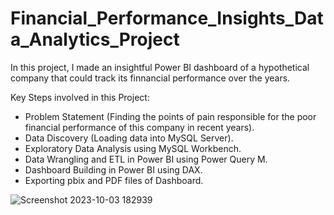 # Financial_Performance_Insights_Data_Analytics_Project

In this project, I made an insightful Power BI dashboard of a hypothetical company that could track its finnancial performance over the years. 

Key Steps involved in this Project:

- Problem Statement (Finding the points of pain responsible for the poor financial performance of this company in recent years).
- Data Discovery (Loading data into MySQL Server).
- Exploratory Data Analysis using MySQL Workbench. 
- Data Wrangling and ETL in Power BI using Power Query M.
- Dashboard Building in Power BI using DAX.
- Exporting pbix and PDF files of Dashboard.

![Screenshot 2023-10-03 182939](https://github.com/muhammadajlal/Financial_Performance_Insights_Data_Analytics_Project/assets/144449514/3b8c11ec-f498-403f-99a7-bf07e2407cd0)
